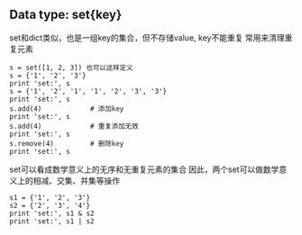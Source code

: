 Data type: set{key}
-------------------
set和dict类似，也是一组key的集合，但不存储value, key不能重复
常用来清理重复元素

    s = set([1, 2, 3]) 也可以这样定义
    s = {'1', '2', '3'}
    print 'set:', s
    s = {'1', '2', '1', '1', '2', '3', '3'}
    print 'set:', s
    s.add(4)            # 添加key
    print 'set:', s
    s.add(4)            # 重复添加无效
    print 'set:', s
    s.remove(4)         # 删除key
    print 'set:', s
set可以看成数学意义上的无序和无重复元素的集合
因此，两个set可以做数学意义上的相减、交集、并集等操作

    s1 = {'1', '2', '3'}
    s2 = {'2', '3', '4'}
    print 'set:', s1 & s2
    print 'set:', s1 | s2

